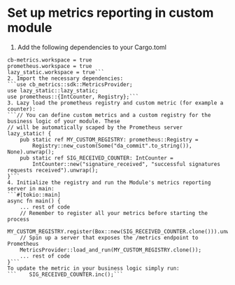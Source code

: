 # Set up metrics reporting in custom module
1. Add the following dependencies to your Cargo.toml
```[dependencies]
cb-metrics.workspace = true
prometheus.workspace = true
lazy_static.workspace = true```
2. Import the necessary dependencies:
```use cb_metrics::sdk::MetricsProvider;
use lazy_static::lazy_static;
use prometheus::{IntCounter, Registry};```
3. Lazy load the prometheus registry and custom metric (for example a counter):
```// You can define custom metrics and a custom registry for the business logic of your module. These
// will be automatically scaped by the Prometheus server
lazy_static! {
    pub static ref MY_CUSTOM_REGISTRY: prometheus::Registry =
        Registry::new_custom(Some("da_commit".to_string()), None).unwrap();
    pub static ref SIG_RECEIVED_COUNTER: IntCounter =
        IntCounter::new("signature_received", "successful signatures requests received").unwrap();
}```
4. Initialize the registry and run the Module's metrics reporting server in main:
```#[tokio::main]
async fn main() {
    ... rest of code
    // Remember to register all your metrics before starting the process
    MY_CUSTOM_REGISTRY.register(Box::new(SIG_RECEIVED_COUNTER.clone())).unwrap();
    // Spin up a server that exposes the /metrics endpoint to Prometheus
    MetricsProvider::load_and_run(MY_CUSTOM_REGISTRY.clone());
    ... rest of code
}```
To update the metric in your business logic simply run:
```    SIG_RECEIVED_COUNTER.inc();```
